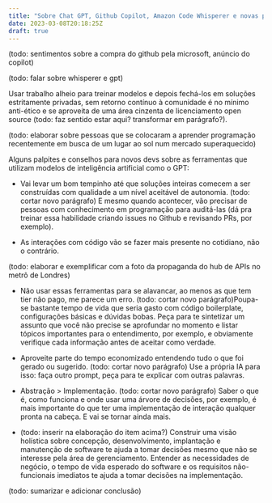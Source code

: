 ```yaml
---
title: "Sobre Chat GPT, Github Copilot, Amazon Code Whisperer e novas perspectivas para o futuro da programação"
date: 2023-03-08T20:18:25Z
draft: true
---
```


(todo: sentimentos sobre a compra do github pela microsoft, anúncio do copilot)

(todo: falar sobre whisperer e gpt)

Usar trabalho alheio para treinar modelos e depois fechá-los em soluções estritamente privadas, sem retorno contínuo à comunidade é no mínimo anti-ético e se aproveita de uma área cinzenta de licenciamento open source (todo: faz sentido estar aqui? transformar em parágrafo?).

(todo: elaborar sobre pessoas que se colocaram a aprender programação recentemente em busca de um lugar ao sol num mercado superaquecido)

Alguns palpites e conselhos para novos devs sobre as ferramentas que utilizam modelos de inteligência artificial como o GPT:

- Vai levar um bom tempinho até que soluções inteiras comecem a ser construídas com qualidade a um nível aceitável de autonomia. (todo: cortar novo parágrafo) E mesmo quando acontecer, vão precisar de pessoas com conhecimento em programação para auditá-las (dá pra treinar essa habilidade criando issues no Github e revisando PRs, por exemplo).

- As interações com código vão se fazer mais presente no cotidiano, não o contrário. 

(todo: elaborar e exemplificar com a foto da propaganda do hub de APIs no metrô de Londres)

- Não usar essas ferramentas para se alavancar, ao menos as que tem tier não pago, me parece um erro. (todo: cortar novo parágrafo)Poupa-se bastante tempo de vida que seria gasto com código boilerplate, configurações básicas e dúvidas bobas. Peça para te sintetizar um assunto que você não precise se aprofundar no momento e listar tópicos importantes para o entendimento, por exemplo, e obviamente verifique cada informação antes de aceitar como verdade.

- Aproveite parte do tempo economizado entendendo tudo o que foi gerado ou sugerido. (todo: cortar novo parágrafo) Use a própria IA para isso: faça outro prompt, peça para te explicar com outras palavras.

- Abstração > Implementação. (todo: cortar novo parágrafo) Saber o que é, como funciona e onde usar uma árvore de decisões, por exemplo, é mais importante do que ter uma implementação de interação qualquer pronta na cabeça. E vai se tornar ainda mais.
  
- (todo: inserir na elaboração do item acima?) Construir uma visão holística sobre concepção, desenvolvimento, implantação e manutenção de software te ajuda a tomar decisões mesmo que não se interesse pela área de gerenciamento. Entender as necessidades de negócio, o tempo de vida esperado do software e os requisitos não-funcionais imediatos te ajuda a tomar decisões na implementação.

(todo: sumarizar e adicionar conclusão)

